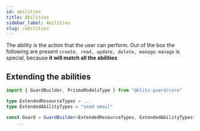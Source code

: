 ```yaml
---
id: abilities
title: Abilities
sidebar_label: Abilities
slug: /abilities
---
```


The ability is the action that the user can perform.
Out of the box the following are present `create, read, update, delete, manage`.
`manage` is special, because **it will match all the abilities**

## Extending the abilities

```typescript {4}
import { GuardBuilder, PrismaModelsType } from "@blitz-guard/core"

type ExtendedResourceTypes = ...
type ExtendedAbilityTypes = "send email"

const Guard = GuardBuilder<ExtendedResourceTypes, ExtendedAbilityTypes>(
	...

```
